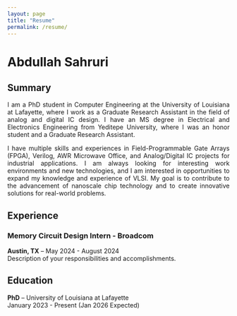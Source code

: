 ```yaml
---
layout: page
title: "Resume"
permalink: /resume/
---
```


# Abdullah Sahruri

## Summary
<div style="text-align: justify;">
I am a PhD student in Computer Engineering at the University of Louisiana at Lafayette, where I work as a Graduate Research Assistant in the field of analog and digital IC design. I have an MS degree in Electrical and Electronics Engineering from Yeditepe University, where I was an honor student and a Graduate Research Assistant.

I have multiple skills and experiences in Field-Programmable Gate Arrays (FPGA), Verilog, AWR Microwave Office, and Analog/Digital IC projects for industrial applications. I am always looking for interesting work environments and new technologies, and I am interested in opportunities to expand my knowledge and experience of VLSI. My goal is to contribute to the advancement of nanoscale chip technology and to create innovative solutions for real-world problems.
</div>

## Experience
### Memory Circuit Design Intern - Broadcom
**Austin, TX** – May 2024 - August 2024  
Description of your responsibilities and accomplishments.

## Education
**PhD** – University of Louisiana at Lafayette  
January 2023 - Present (Jan 2026 Expected)  
